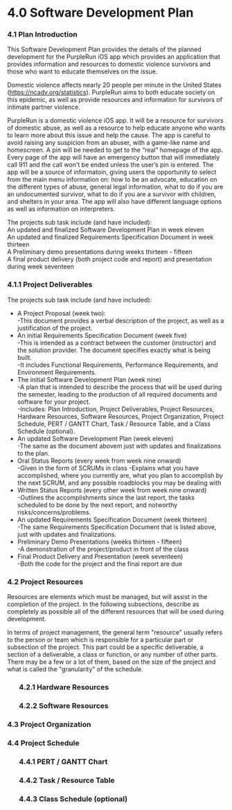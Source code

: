 # 4.0 Software Development Plan
  
### 4.1   Plan Introduction  
This Software Development Plan provides the details of the planned development for the PurpleRun iOS app which provides an application that provides information and resources to domestic violence survivors and those who want to educate themselves on the issue.  
  
Domestic violence affects nearly 20 people per minute in the United States (https://ncadv.org/statistics). PurpleRun aims to both educate society on this epidemic, as well as provide resources and information for survivors of intimate partner violence.  
  
PurpleRun is a domestic violence iOS app. It will be a resource for survivors of domestic abuse, as well as a resource to help educate anyone who wants to learn more about this issue and help the cause. The app is careful to avoid raising any suspicion from an abuser, with a game-like name and homescreen. A pin will be needed to get to the “real” homepage of the app. Every page of the app will have an emergency button that will immediately call 911 and the call won't be ended unless the user’s pin is entered. The app will be a source of informatoin, giving users the opportunity to select from the main menu information on: how to be an advocate, education on the different types of abuse, general legal information, what to do if you are an undocumented survivor, what to do if you are a survivor with children, and shelters in your area. The app will also have different language options as well as information on interpreters.   
  
The projects sub task include (and have included):  
An updated and finalized Software Development Plan in week eleven  
An updated and finalized Requirements Specification Document in week thirteen  
A Preliminary demo presentations during weeks thirteen - fifteen  
A final product delivery (both project code and report) and presentation during week seventeen  
### 4.1.1 Project Deliverables  
The projects sub task include (and have included):  
* A Project Proposal (week two):  
    -This document provides a verbal description of the project, as well as a justification of the project. 
* An initial Requirements Specification Document (week five)  
    -This is intended as a contract between the customer (instructor) and the solution provider. The document specifies exactly what is being built.   
    -It includes Functional Requirements, Performance Requirements, and Environment Requirements.    
* The initial Software Development Plan (week nine)  
    -A plan that is intended to describe the process that will be used during the semester, leading to the production of all required documents and software for your project.  
    -Includes: Plan Introduction, Project Deliverables, Project Resources, Hardware Resources, Software Resources, Project Organization, Project Schedule, PERT / GANTT Chart, Task / Resource Table, and a Class Schedule (optional).
* An updated Software Development Plan (week eleven)  
    -The same as the document abovem just with updates and finalizations to the plan. 
* Oral Status Reports (every week from week nine onward)  
    -Given in the form of SCRUMs in class
    -Explains what you have accomplished, where you currently are, what you plan to accomplish by the next SCRUM, and any possible roadblocks you may be dealing with 
* Written Status Reports (every other week from week nine onward)  
    -Outlines the accomplishments since the last report, the tasks scheduled to be done by the next report, and notworthy risks/concerns/problems. 
* An updated Requirements Specification Document (week thirteen)  
    -The same Requirements Specification Document that is listed above, just with updates and finalizations. 
* Preliminary Demo Presentations (weeks thirteen - fifteen)  
    -A demonstration of the project/product in front of the class 
* Final Product Delivery and Presentation (week seventeen)  
    -Both the code for the project and the final report are due  
   
### 4.2   Project Resources  
Resources are elements which must be managed, but will assist in the completion of the project. In the following subsections, describe as completely as possible all of the different resources that will be used during development.

In terms of project management, the general term "resource" usually refers to the person or team which is responsible for a particular part or subsection of the project. This part could be a specific deliverable, a section of a deliverable, a class or function, or any number of other parts. There may be a few or a lot of them, based on the size of the project and what is called the "granularity" of the schedule.
### &nbsp;&nbsp;&nbsp;&nbsp;&nbsp;&nbsp; 4.2.1 Hardware Resources  
### &nbsp;&nbsp;&nbsp;&nbsp;&nbsp;&nbsp; 4.2.2 Software Resources  
### 4.3   Project Organization  
### 4.4   Project Schedule  
### &nbsp;&nbsp;&nbsp;&nbsp;&nbsp;&nbsp; 4.4.1 PERT / GANTT Chart  
### &nbsp;&nbsp;&nbsp;&nbsp;&nbsp;&nbsp; 4.4.2 Task / Resource Table  
### &nbsp;&nbsp;&nbsp;&nbsp;&nbsp;&nbsp; 4.4.3 Class Schedule (optional)
